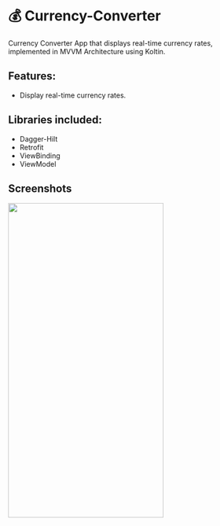 # 💰 Currency-Converter
Currency Converter App that displays real-time currency rates, implemented in MVVM Architecture using Koltin.


## Features:

- Display real-time currency rates.

## Libraries included:

- Dagger-Hilt
- Retrofit
- ViewBinding
- ViewModel 

## Screenshots
 <img src="https://i.imgur.com/RBmrQX3.png" width="316" height="640">
